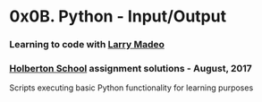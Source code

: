 # 0x0B. Python - Input/Output

### Learning to code with [Larry Madeo](https://twitter.com/larmalade)

### [Holberton School](https://www.holbertonschool.com) assignment solutions - August, 2017

Scripts executing basic Python functionality for learning purposes
